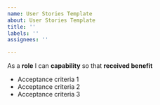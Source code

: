 ```yaml
---
name: User Stories Template
about: User Stories Template
title: ''
labels: ''
assignees: ''

---
```


As a **role** I can **capability** so that **received benefit**  
- Acceptance criteria 1  
- Acceptance criteria 2  
- Acceptance criteria 3
